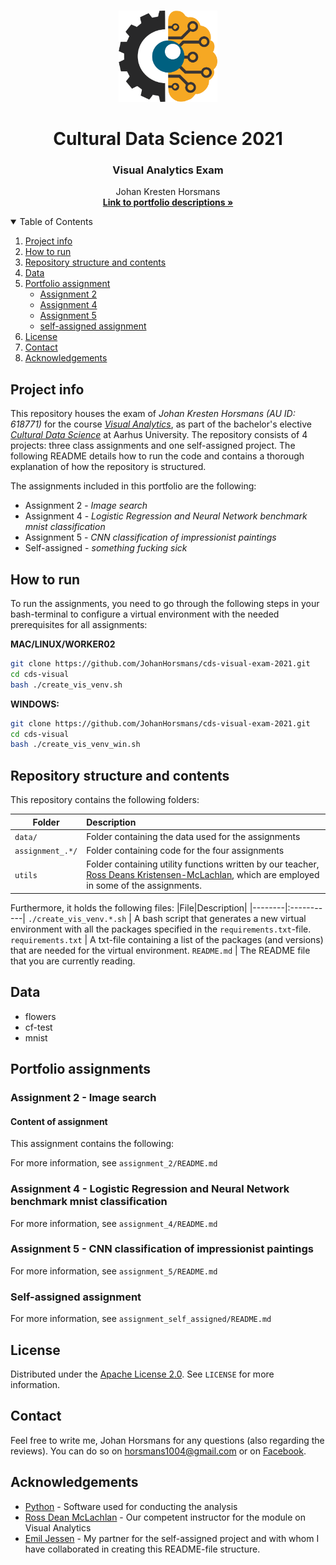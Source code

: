 <!-- PROJECT LOGO -->
<br />
<p align="center">
  <a href="https://github.com/JohanHorsmans/cds-visual-exam-2021">
    <img src="README_images/computer vision.png" alt="Logo" width="158" height="146">
  </a>
  
  <h1 align="center">Cultural Data Science 2021</h1> 
  <h3 align="center">Visual Analytics Exam</h3> 


  <p align="center">
    Johan Kresten Horsmans
    <br />
    <a href="https://github.com/JohanHorsmans/cds-visual-exam-2021.pdf"><strong>Link to portfolio descriptions »</strong></a>
    <br />
  </p>
</p>


<!-- TABLE OF CONTENTS -->
<details open="open">
  <summary>Table of Contents</summary>
  <ol>
    <li><a href="#project-info">Project info</a></li>
    <li><a href="#how-to-run">How to run</a></li>
    <li><a href="#repository-structure-and-contents">Repository structure and contents</a></li>
    <li><a href="#data">Data</a></li>
    <li>
      <a href="#portfolio-assignments">Portfolio assignment</a>
      <ul>
        <li><a href="#assignment-2">Assignment 2</a></li>
        <li><a href="#assignment-4">Assignment 4</a></li>
        <li><a href="#assignment-5">Assignment 5</a></li>
        <li><a href="#self-assigned-assignment">self-assigned assignment</a></li>
      </ul>
    </li>
    <li><a href="#license">License</a></li>
    <li><a href="#contact">Contact</a></li>
    <li><a href="#acknowledgements">Acknowledgements</a></li>
  </ol>
</details>


<!-- PROJECT INFO -->
## Project info

This repository houses the exam of _Johan Kresten Horsmans (AU ID: 618771)_ for the course [_Visual Analytics_](https://kursuskatalog.au.dk/en/course/101992/Visual-Analytics), as part of the bachelor's elective [_Cultural Data Science_](https://bachelor.au.dk/en/supplementary-subject/culturaldatascience/) at Aarhus University. The repository consists of 4 projects: three class assignments and one self-assigned project. The following README details how to run the code and contains a thorough explanation of how the repository is structured.

The assignments included in this portfolio are the following:
* Assignment 2 - _Image search_
* Assignment 4 - _Logistic Regression and Neural Network benchmark mnist classification_
* Assignment 5 - _CNN classification of impressionist paintings_
* Self-assigned - _something fucking sick_

<!-- HOW TO RUN -->
## How to run

To run the assignments, you need to go through the following steps in your bash-terminal to configure a virtual environment with the needed prerequisites for all assignments:

__MAC/LINUX/WORKER02__
```bash
git clone https://github.com/JohanHorsmans/cds-visual-exam-2021.git
cd cds-visual
bash ./create_vis_venv.sh
```
__WINDOWS:__
```bash
git clone https://github.com/JohanHorsmans/cds-visual-exam-2021.git
cd cds-visual
bash ./create_vis_venv_win.sh
```

<!-- REPOSITORY STRUCTURE AND CONTENTS -->
## Repository structure and contents

This repository contains the following folders:

|Folder|Description|
|--------|:-----------|
```data/```| Folder containing the data used for the assignments
```assignment_.*/``` | Folder containing code for the four assignments
```utils``` | Folder containing utility functions written by our teacher, [Ross Deans Kristensen-McLachlan](https://pure.au.dk/portal/en/persons/ross-deans-kristensenmclachlan(29ad140e-0785-4e07-bdc1-8af12f15856c).html), which are employed in some of the assignments.

Furthermore, it holds the following files:
|File|Description|
|--------|:-----------|
```./create_vis_venv.*.sh``` | A bash script that generates a new virtual environment with all the packages specified in the ```requirements.txt```-file.
```requirements.txt``` | A txt-file containing a list of the packages (and versions) that are needed for the virtual environment.
```README.md``` | The README file that you are currently reading.

<!-- DATA -->
## Data
* flowers
* cf-test
* mnist

<!-- PORTFOLIO ASSIGNMENTS -->
## Portfolio assignments

### Assignment 2 - Image search
#### Content of assignment
This assignment contains the following:


For more information, see ```assignment_2/README.md```

### Assignment 4 - Logistic Regression and Neural Network benchmark mnist classification

For more information, see ```assignment_4/README.md```

### Assignment 5 - CNN classification of impressionist paintings

For more information, see ```assignment_5/README.md```

### Self-assigned assignment

For more information, see ```assignment_self_assigned/README.md```

<!-- LICENSE -->
## License
Distributed under the [Apache License 2.0](https://www.apache.org/licenses/LICENSE-2.0). See ```LICENSE``` for more information.

<!-- CONTACT -->
## Contact

Feel free to write me, Johan Horsmans for any questions (also regarding the reviews). 
You can do so on horsmans1004@gmail.com or on [Facebook](https://www.facebook.com/johan.horsmans/).

<!-- ACKNOWLEDGEMENTS -->
## Acknowledgements
* [Python](https://www.rstudio.com/) - Software used for conducting the analysis
* [Ross Dean McLachlan](https://github.com/CDS-AU-DK/) - Our competent instructor for the module on Visual Analytics
* [Emil Jessen](https://github.com/emiltj) - My partner for the self-assigned project and with whom I have collaborated in creating this README-file structure.
